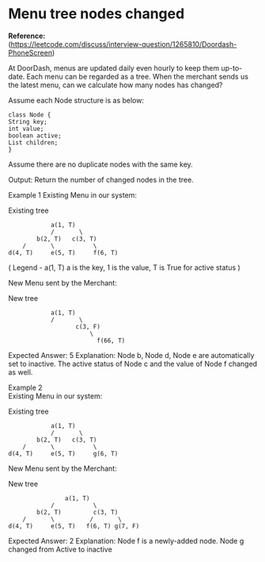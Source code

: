 # Menu tree nodes changed  

**Reference:**     
(https://leetcode.com/discuss/interview-question/1265810/Doordash-PhoneScreen)  


At DoorDash, menus are updated daily even hourly to keep them up-to-date. Each menu can be regarded as a tree. When the merchant   sends us the latest menu, can we calculate how many nodes has changed?  

Assume each Node structure is as below:  
~~~
class Node {
String key;
int value;
boolean active;
List children;
}
~~~
Assume there are no duplicate nodes with the same key.  

Output: Return the number of changed nodes in the tree.  

Example 1
Existing Menu in our system:  

Existing tree
~~~
            a(1, T)
            /       \
        b(2, T)   c(3, T)
    /       \           \
d(4, T)     e(5, T)     f(6, T)
~~~
( Legend - a(1, T) a is the key, 1 is the value, T is True for active status )  

New Menu sent by the Merchant:  

New tree  
~~~
            a(1, T)
            /       \
                   c(3, F)
                       \
                         f(66, T)
~~~

Expected Answer: 5 Explanation: Node b, Node d, Node e are automatically set to inactive. The active status of Node c and the value of Node f changed as well.

Example 2  
Existing Menu in our system:  

Existing tree  
~~~
            a(1, T)
            /       \
        b(2, T)   c(3, T)
    /       \           \
d(4, T)     e(5, T)     g(6, T)
~~~
New Menu sent by the Merchant:  

New tree
~~~
                a(1, T)
            /           \
        b(2, T)         c(3, T)
    /       \          /       \
d(4, T)     e(5, T)   f(6, T) g(7, F)
~~~
Expected Answer: 2 Explanation: Node f is a newly-added node. Node g changed from Active to inactive